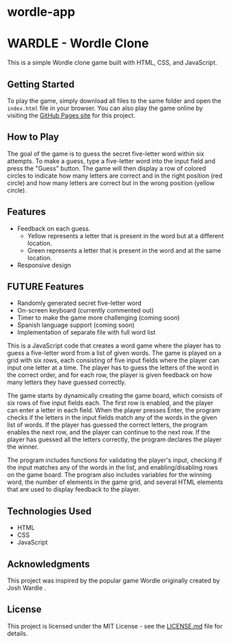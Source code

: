 # wordle-app

# WARDLE - Wordle Clone

This is a simple Wordle clone game built with HTML, CSS, and JavaScript.

## Getting Started

To play the game, simply download all files to the same folder and open the `index.html` file in your browser. You can also play the game online by visiting the [GitHub Pages site](https://abditive.github.io/wordle-app/) for this project.

## How to Play

The goal of the game is to guess the secret five-letter word within six attempts. To make a guess, type a five-letter word into the input field and press the "Guess" button. The game will then display a row of colored circles to indicate how many letters are correct and in the right position (red circle) and how many letters are correct but in the wrong position (yellow circle).

## Features

- Feedback on each guess.
  - Yellow represents a letter that is present in the word but at a different location.
  - Green represents a letter that is present in the word and at the same location.
- Responsive design

## FUTURE Features

- Randomly generated secret five-letter word
- On-screen keyboard (currently commented out)
- Timer to make the game more challenging (coming soon)
- Spanish language support (coming soon)
- Implementation of separate file with full word list

This is a JavaScript code that creates a word game where the player has to guess a five-letter word from a list of given words. The game is played on a grid with six rows, each consisting of five input fields where the player can input one letter at a time. The player has to guess the letters of the word in the correct order, and for each row, the player is given feedback on how many letters they have guessed correctly.

The game starts by dynamically creating the game board, which consists of six rows of five input fields each. The first row is enabled, and the player can enter a letter in each field. When the player presses Enter, the program checks if the letters in the input fields match any of the words in the given list of words. If the player has guessed the correct letters, the program enables the next row, and the player can continue to the next row. If the player has guessed all the letters correctly, the program declares the player the winner.

The program includes functions for validating the player's input, checking if the input matches any of the words in the list, and enabling/disabling rows on the game board. The program also includes variables for the winning word, the number of elements in the game grid, and several HTML elements that are used to display feedback to the player.

## Technologies Used

- HTML
- CSS
- JavaScript

## Acknowledgments

This project was inspired by the popular game Wordle originally created by Josh Wardle .

## License

This project is licensed under the MIT License - see the [LICENSE.md](LICENSE.md) file for details.
